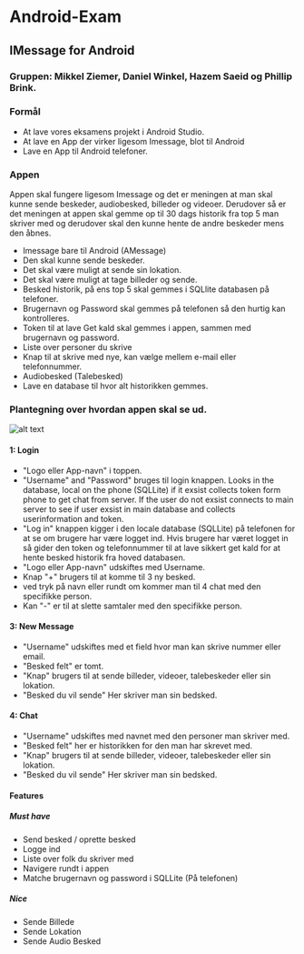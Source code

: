 # Android-Exam
## IMessage for Android

### Gruppen: Mikkel Ziemer, Daniel Winkel, Hazem Saeid og Phillip Brink.

### Formål
 - At lave vores eksamens projekt i Android Studio.
 - At lave en App der virker ligesom Imessage, blot til Android
 - Lave en App til Android telefoner.

### Appen <br>
Appen skal fungere ligesom Imessage og det er meningen at man skal kunne sende beskeder, audiobesked, billeder og videoer. Derudover så er det meningen at appen skal gemme op til 30 dags historik fra top 5 man skriver med og derudover skal den kunne hente de andre beskeder mens den åbnes.

 - Imessage bare til Android (AMessage) <br>
 - Den skal kunne sende beskeder. <br>
 - Det skal være muligt at sende sin lokation. <br>
 - Det skal være muligt at tage billeder og sende. <br>
 - Besked historik, på ens top 5 skal gemmes i SQLlite databasen på telefoner. <br>
 - Brugernavn og Password skal gemmes på telefonen så den hurtig kan kontrolleres. <br>
 - Token til at lave Get kald skal gemmes i appen, sammen med brugernavn og password. <br>
 - Liste over personer du skrive <br>
 - Knap til at skrive med nye, kan vælge mellem e-mail eller telefonnummer. <br>
 - Audiobesked (Talebesked) <br>
 - Lave en database til hvor alt historikken gemmes. <br>

### Plantegning over hvordan appen skal se ud.
 ![alt text](https://github.com/philliphb/Android-Exam/blob/master/Appen.png) <br>
#### 1: Login
  - "Logo eller App-navn" i toppen.
  - "Username" and "Password" bruges til login knappen.
  Looks in the database, local on the phone (SQLLite) if it exsist collects token form phone to get chat from server. If the user do not exsist connects to main server to see if user exsist in main database and collects userinformation and token.
  - "Log in" knappen kigger i den locale database (SQLLite) på telefonen for at se om brugere har være logget ind. Hvis brugere har været    logget in så gider den token og telefonnummer til at lave sikkert get kald for at hente besked historik fra hoved databasen.
  - "Logo eller App-navn" udskiftes med Username.
  - Knap "+" brugers til at komme til 3 ny besked.
  - ved tryk på navn eller rundt om kommer man til 4 chat med den specifikke person.
  - Kan "-" er til at slette samtaler med den specifikke person.
#### 3: New Message
  - "Username" udskiftes med et field hvor man kan skrive nummer eller email.
  - "Besked felt" er tomt.
  - "Knap" brugers til at sende billeder, videoer, talebeskeder eller sin lokation.
  - "Besked du vil sende" Her skriver man sin bedsked.
#### 4: Chat
  - "Username" udskiftes med navnet med den personer man skriver med.
  - "Besked felt" her er historikken for den man har skrevet med.
  - "Knap" brugers til at sende billeder, videoer, talebeskeder eller sin lokation.
  - "Besked du vil sende" Her skriver man sin bedsked.
#### Features <br>
##### Must have <br>
 - Send besked / oprette besked
 - Logge ind
 - Liste over folk du skriver med
 - Navigere rundt i appen
 - Matche brugernavn og password i SQLLite (På telefonen)
##### Nice <br>
 - Sende Billede
 - Sende Lokation
 - Sende Audio Besked
